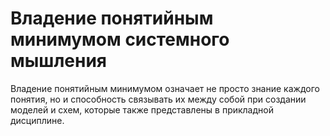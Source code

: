 # Владение понятийным минимумом системного мышления

Владение понятийным минимумом означает не просто знание каждого понятия, но и способность связывать их между собой при создании моделей и схем, которые также представлены в прикладной дисциплине.
